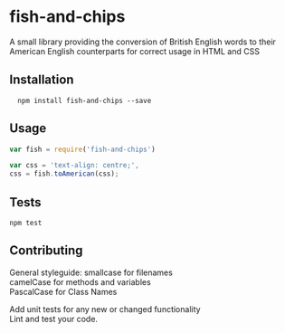 fish-and-chips
============

A small library providing the conversion of British English words to their American English counterparts for correct usage in HTML and CSS

## Installation

```
  npm install fish-and-chips --save
```

## Usage

```js
var fish = require('fish-and-chips')

var css = 'text-align: centre;',  
css = fish.toAmerican(css);
```

## Tests

```
npm test
```

## Contributing

General styleguide:
smallcase for filenames  
camelCase for methods and variables    
PascalCase for Class Names  

Add unit tests for any new or changed functionality  
Lint and test your code.  

